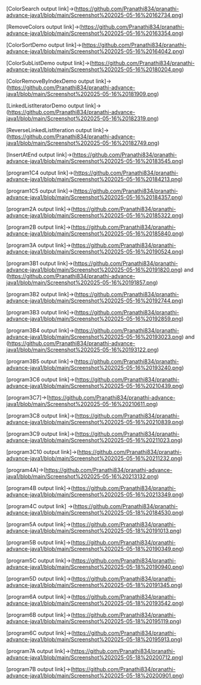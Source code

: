 

[ColorSearch output link]->(https://github.com/Pranathi834/pranathi-advance-java1/blob/main/Screenshot%202025-05-16%20162734.png)

[RemoveColors output link]->(https://github.com/Pranathi834/pranathi-advance-java1/blob/main/Screenshot%202025-05-16%20163354.png)

[ColorSortDemo output link]->(https://github.com/Pranathi834/pranathi-advance-java1/blob/main/Screenshot%202025-05-16%20164042.png)

[ColorSubListDemo output link]->(https://github.com/Pranathi834/pranathi-advance-java1/blob/main/Screenshot%202025-05-16%20180204.png)

[ColorRemoveByIndexDemo output link]->(https://github.com/Pranathi834/pranathi-advance-java1/blob/main/Screenshot%202025-05-16%20181909.png)

[LinkedListIteratorDemo output link]->(https://github.com/Pranathi834/pranathi-advance-java1/blob/main/Screenshot%202025-05-16%20182319.png)

[ReverseLinkedListIteration output link]->(https://github.com/Pranathi834/pranathi-advance-java1/blob/main/Screenshot%202025-05-16%20182749.png)

[InsertAtEnd output link]->(https://github.com/Pranathi834/pranathi-advance-java1/blob/main/Screenshot%202025-05-16%20183545.png)

[program1C4 output link]->(https://github.com/Pranathi834/pranathi-advance-java1/blob/main/Screenshot%202025-05-16%20184213.png)

[program1C5 output link]->(https://github.com/Pranathi834/pranathi-advance-java1/blob/main/Screenshot%202025-05-16%20184357.png)

[program2A output link]->(https://github.com/Pranathi834/pranathi-advance-java1/blob/main/Screenshot%202025-05-16%20185322.png)

[program2B output link]->(https://github.com/Pranathi834/pranathi-advance-java1/blob/main/Screenshot%202025-05-16%20185840.png)

[program3A output link]->(https://github.com/Pranathi834/pranathi-advance-java1/blob/main/Screenshot%202025-05-16%20190524.png)

[program3B1 output link]->(https://github.com/Pranathi834/pranathi-advance-java1/blob/main/Screenshot%202025-05-16%20191820.png) and (https://github.com/Pranathi834/pranathi-advance-java1/blob/main/Screenshot%202025-05-16%20191857.png)

[program3B2 output link]->(https://github.com/Pranathi834/pranathi-advance-java1/blob/main/Screenshot%202025-05-16%20192744.png)

[program3B3 output link]->(https://github.com/Pranathi834/pranathi-advance-java1/blob/main/Screenshot%202025-05-16%20192859.png)

[program3B4 output link]->(https://github.com/Pranathi834/pranathi-advance-java1/blob/main/Screenshot%202025-05-16%20193023.png) and (https://github.com/Pranathi834/pranathi-advance-java1/blob/main/Screenshot%202025-05-16%20193122.png)

[program3B5 output link]->(https://github.com/Pranathi834/pranathi-advance-java1/blob/main/Screenshot%202025-05-16%20193240.png)

[program3C6 output link]->(https://github.com/Pranathi834/pranathi-advance-java1/blob/main/Screenshot%202025-05-16%20210439.png)

[program3C7]->(https://github.com/Pranathi834/pranathi-advance-java1/blob/main/Screenshot%202025-05-16%20210611.png)

[program3C8 output link]->(https://github.com/Pranathi834/pranathi-advance-java1/blob/main/Screenshot%202025-05-16%20210839.png)

[program3C9 output link]->(https://github.com/Pranathi834/pranathi-advance-java1/blob/main/Screenshot%202025-05-16%20211023.png)

[program3C10 output link]->(https://github.com/Pranathi834/pranathi-advance-java1/blob/main/Screenshot%202025-05-16%20211232.png)

[program4A]->(https://github.com/Pranathi834/pranathi-advance-java1/blob/main/Screenshot%202025-05-16%20213132.png)

[program4B output link]->(https://github.com/Pranathi834/pranathi-advance-java1/blob/main/Screenshot%202025-05-16%20213349.png)

[program4C output link] ->(https://github.com/Pranathi834/pranathi-advance-java1/blob/main/Screenshot%202025-05-18%20184530.png)

[program5A output link]->(https://github.com/Pranathi834/pranathi-advance-java1/blob/main/Screenshot%202025-05-18%20191013.png)

[program5B output link]->(https://github.com/Pranathi834/pranathi-advance-java1/blob/main/Screenshot%202025-05-18%20190349.png)

[program5C output link]->(https://github.com/Pranathi834/pranathi-advance-java1/blob/main/Screenshot%202025-05-18%20190940.png)

[program5D output link]->(https://github.com/Pranathi834/pranathi-advance-java1/blob/main/Screenshot%202025-05-18%20191345.png)

[program6A output link]->(https://github.com/Pranathi834/pranathi-advance-java1/blob/main/Screenshot%202025-05-18%20193542.png)

[program6B output link]->(https://github.com/Pranathi834/pranathi-advance-java1/blob/main/Screenshot%202025-05-18%20195119.png)

[program6C output link]->(https://github.com/Pranathi834/pranathi-advance-java1/blob/main/Screenshot%202025-05-18%20195913.png)

[program7A output link]->(https://github.com/Pranathi834/pranathi-advance-java1/blob/main/Screenshot%202025-05-18%20200712.png)

[program7B output link]->(https://github.com/Pranathi834/pranathi-advance-java1/blob/main/Screenshot%202025-05-18%20200901.png)













